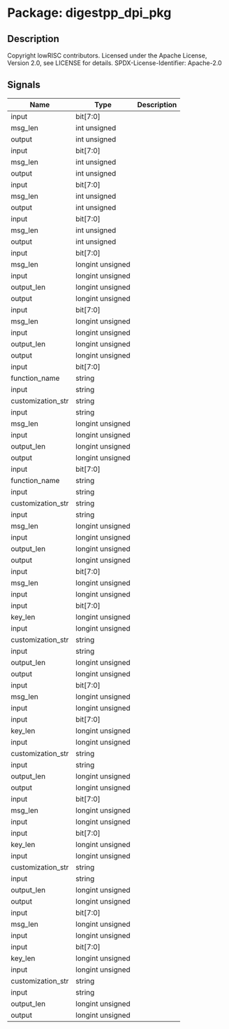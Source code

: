 # Package: digestpp_dpi_pkg

## Description

Copyright lowRISC contributors.
 Licensed under the Apache License, Version 2.0, see LICENSE for details.
 SPDX-License-Identifier: Apache-2.0
 

## Signals

| Name              | Type             | Description |
| ----------------- | ---------------- | ----------- |
| input             | bit[7:0]         |             |
| msg_len           | int unsigned     |             |
| output            | int unsigned     |             |
| input             | bit[7:0]         |             |
| msg_len           | int unsigned     |             |
| output            | int unsigned     |             |
| input             | bit[7:0]         |             |
| msg_len           | int unsigned     |             |
| output            | int unsigned     |             |
| input             | bit[7:0]         |             |
| msg_len           | int unsigned     |             |
| output            | int unsigned     |             |
| input             | bit[7:0]         |             |
| msg_len           | longint unsigned |             |
| input             | longint unsigned |             |
| output_len        | longint unsigned |             |
| output            | longint unsigned |             |
| input             | bit[7:0]         |             |
| msg_len           | longint unsigned |             |
| input             | longint unsigned |             |
| output_len        | longint unsigned |             |
| output            | longint unsigned |             |
| input             | bit[7:0]         |             |
| function_name     | string           |             |
| input             | string           |             |
| customization_str | string           |             |
| input             | string           |             |
| msg_len           | longint unsigned |             |
| input             | longint unsigned |             |
| output_len        | longint unsigned |             |
| output            | longint unsigned |             |
| input             | bit[7:0]         |             |
| function_name     | string           |             |
| input             | string           |             |
| customization_str | string           |             |
| input             | string           |             |
| msg_len           | longint unsigned |             |
| input             | longint unsigned |             |
| output_len        | longint unsigned |             |
| output            | longint unsigned |             |
| input             | bit[7:0]         |             |
| msg_len           | longint unsigned |             |
| input             | longint unsigned |             |
| input             | bit[7:0]         |             |
| key_len           | longint unsigned |             |
| input             | longint unsigned |             |
| customization_str | string           |             |
| input             | string           |             |
| output_len        | longint unsigned |             |
| output            | longint unsigned |             |
| input             | bit[7:0]         |             |
| msg_len           | longint unsigned |             |
| input             | longint unsigned |             |
| input             | bit[7:0]         |             |
| key_len           | longint unsigned |             |
| input             | longint unsigned |             |
| customization_str | string           |             |
| input             | string           |             |
| output_len        | longint unsigned |             |
| output            | longint unsigned |             |
| input             | bit[7:0]         |             |
| msg_len           | longint unsigned |             |
| input             | longint unsigned |             |
| input             | bit[7:0]         |             |
| key_len           | longint unsigned |             |
| input             | longint unsigned |             |
| customization_str | string           |             |
| input             | string           |             |
| output_len        | longint unsigned |             |
| output            | longint unsigned |             |
| input             | bit[7:0]         |             |
| msg_len           | longint unsigned |             |
| input             | longint unsigned |             |
| input             | bit[7:0]         |             |
| key_len           | longint unsigned |             |
| input             | longint unsigned |             |
| customization_str | string           |             |
| input             | string           |             |
| output_len        | longint unsigned |             |
| output            | longint unsigned |             |
